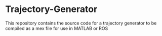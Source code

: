 Trajectory-Generator
====================

This repository contains the source code for a trajectory generator to be compiled as a mex file for use in MATLAB or ROS